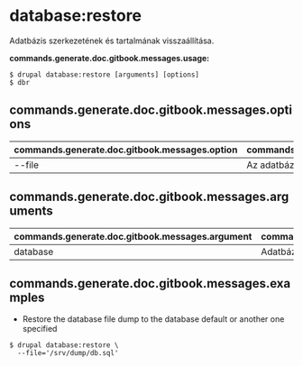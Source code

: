 # database:restore
Adatbázis szerkezetének és tartalmának visszaállítása.

**commands.generate.doc.gitbook.messages.usage:**
```
$ drupal database:restore [arguments] [options]
$ dbr  
```

## commands.generate.doc.gitbook.messages.options
commands.generate.doc.gitbook.messages.option | commands.generate.doc.gitbook.messages.details
-------|-------------
--file | Az adatbázis biztonsági mentésének fájlneve

## commands.generate.doc.gitbook.messages.arguments
commands.generate.doc.gitbook.messages.argument | commands.generate.doc.gitbook.messages.details
---------|-------------
database | Adatbáziskulcs a settings.php fájlból

## commands.generate.doc.gitbook.messages.examples
* Restore the database file dump to the database default or another one specified
```
$ drupal database:restore \
  --file='/srv/dump/db.sql'

```
